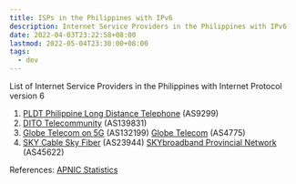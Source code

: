 ```yaml
---
title: ISPs in the Philippines with IPv6
description: Internet Service Providers in the Philippines with IPv6
date: 2022-04-03T23:22:58+08:00
lastmod: 2022-05-04T23:30:00+08:00
tags:
  - dev
---
```

List of Internet Service Providers in the Philippines with Internet Protocol version 6

1. [PLDT Philippine Long Distance Telephone](https://stats.labs.apnic.net/ipv6/AS9299) (AS9299)
2. [DITO Telecommunity](https://stats.labs.apnic.net/ipv6/AS139831) (AS139831)
3. [Globe Telecom on 5G](https://stats.labs.apnic.net/ipv6/AS132199) (AS132199) [Globe Telecom](https://stats.labs.apnic.net/ipv6/AS4775) (AS4775)
4. [SKY Cable Sky Fiber](https://stats.labs.apnic.net/ipv6/AS23944) (AS23944) [SKYbroadband Provincial Network](https://stats.labs.apnic.net/ipv6/AS45622) (AS45622)

References:
[APNIC Statistics](https://stats.labs.apnic.net/ipv6/PH)
